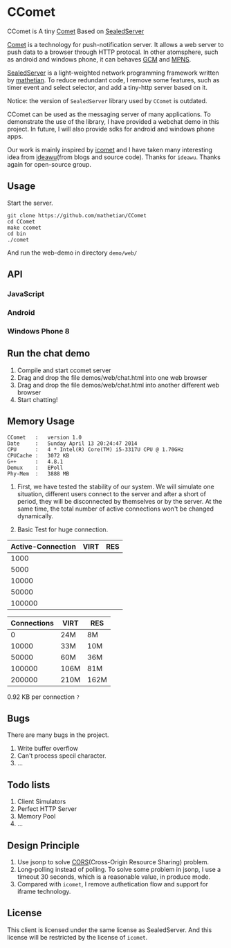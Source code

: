 CComet
======
CComet is A tiny [Comet](http://en.wikipedia.org/wiki/Comet_(programming)) Based on [SealedServer](https://github.com/mathetian/SealedServer)

[Comet](http://en.wikipedia.org/wiki/Comet_(programming)) is a technology for push-notification server. It allows a web server to push data to a browser through HTTP protocal. In other atomsphere, such as android and windows phone, it can behaves [GCM](developer.android.com/google/gcm/‎) and [MPNS](http://msdn.microsoft.com/en-us/library/windows/apps/hh913756.aspx).

[SealedServer](https://github.com/mathetian/SealedServer) is a light-weighted network programming framework written by [mathetian](https://github.com/mathetian). To reduce redundant code, I remove some features, such as timer event and select selector, and add a tiny-http server based on it. 

Notice: the version of `SealedServer` library used by `CComet` is outdated.

CComet can be used as the messaging server of many applications. To demonstrate the use of the library, I have provided a webchat demo in this project. In future, I will also provide sdks for android and windows phone apps.

Our work is mainly inspired by [icomet](https://github.com/ideawu/icomet) and I have taken many interesting idea from [ideawu](https://github.com/ideawu)(from blogs and source code). Thanks for `ideawu`. Thanks again for open-source group.

## Usage

Start the server.

```shell
git clone https://github.com/mathetian/CComet
cd CComet
make ccomet
cd bin
./comet
```

And run the web-demo in directory ```demo/web/```

## API

### JavaScript

### Android

### Windows Phone 8

## Run the chat demo

1. Compile and start ccomet server
2. Drag and drop the file demos/web/chat.html into one web browser
3. Drag and drop the file demos/web/chat.html into another different web browser
4. Start chatting!

## Memory Usage

```
CComet   :   version 1.0
Date     :   Sunday April 13 20:24:47 2014
CPU      :   4 * Intel(R) Core(TM) i5-3317U CPU @ 1.70GHz
CPUCache :   3072 KB
G++      :   4.8.1
Demux    :   EPoll
Phy-Mem  :   3888 MB
```


1. First, we have tested the stability of our system. We will simulate one situation, different users connect to the server and after a short of period, they will be disconnected by themselves or by the server. At the same time, the total number of active connections won't be changed dynamically.

2. Basic Test for huge connection. 

| Active-Connection  | VIRT  | RES   |
| -----------        | ----  | ---   | 
| 1000               |       |       |
| 5000               |       |       |
| 10000              |       |       |   
| 50000              |       |       |
| 100000             |       |       |


| Connections        | VIRT  | RES   |
| -----------        | ----  | ---   | 
| 0                  | 24M   |  8M   |
| 10000              | 33M   |  10M  | 
| 50000              | 60M   |  36M  | 
| 100000             | 106M  |  81M  |  
| 200000             | 210M  |  162M | 

0.92 KB per connection `?`

## Bugs

There are many bugs in the project.

1. Write buffer overflow
2. Can't process specil character.
3. ...

## Todo lists

1. Client Simulators
2. Perfect HTTP Server
3. Memory Pool
3. ...

## Design Principle

1. Use jsonp to solve [CORS](en.wikipedia.org/wiki/Cross-origin_resource_sharing‎)(Cross-Origin Resource Sharing) problem.
2. Long-polling instead of polling. To solve some problem in jsonp, I use a timeout 30 seconds, which is a reasonable value, in produce mode.
3. Compared with `icomet`, I remove authetication flow and support for iframe technology.

## License

This client is licensed under the same license as SealedServer. And this license will be restricted by the license of `icomet`.
